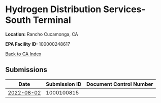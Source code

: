 # Hydrogen Distribution Services-  South Terminal

**Location:** Rancho Cucamonga, CA

**EPA Facility ID:** 100000248617

[Back to CA Index](../../index.md)

## Submissions

| Date | Submission ID | Document Control Number |
|------|--------------|-------------------------|
| [2022-08-02](submissions/1000100815.md) | 1000100815 |  |
